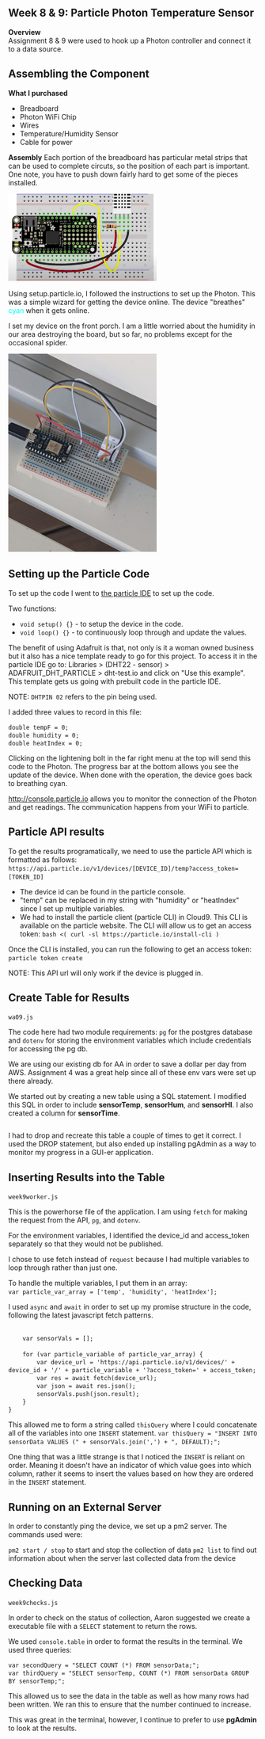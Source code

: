 ## Week 8 & 9: Particle Photon Temperature Sensor

<b>Overview</b><br>
Assignment 8 & 9 were used to hook up a Photon controller and connect it to a data source.

## Assembling the Component

<b>What I purchased</b>
- Breadboard
- Photon WiFi Chip
- Wires
- Temperature/Humidity Sensor
- Cable for power

<b>Assembly</b>
Each portion of the breadboard has particular metal strips that can be used to complete circuts, so the position of each part is important. One note, you have to push down fairly hard to get some of the pieces installed.

<img src="guide.png" width="300">

Using setup.particle.io, I followed the instructions to set up the Photon. This was a simple wizard for getting the device online. The device "breathes" <span style="color: cyan">cyan</span> when it gets online.

I set my device on the front porch. I am a little worried about the humidity in our area destroying the board, but so far, no problems except for the occasional spider.

<img src="photon.jpg" width="300">

## Setting up the Particle Code

To set up the code I went to <a href="http://build.particle.io/">the particle IDE</a> to set up the code.

Two functions:
- ```void setup() {}``` - to setup the device in the code.
- ```void loop() {}``` - to continuously loop through and update the values.

The benefit of using Adafruit is that, not only is it a woman owned business but it also has a nice template ready to go for this project. To access it in the particle IDE go to: Libraries > (DHT22 - sensor) > ADAFRUIT_DHT_PARTICLE > dht-test.io and click on "Use this example". This template gets us going with prebuilt code in the particle IDE. 

NOTE: ```DHTPIN 02``` refers to the pin being used.

I added three values to record in this file:<br />
```
double tempF = 0;
double humidity = 0;
double heatIndex = 0;
```
Clicking on the lightening bolt in the far right menu at the top will send this code to the Photon. The progress bar at the bottom allows you see the update of the device. When done with the operation, the device goes back to breathing cyan.

<a href="http://console.particle.io">http://console.particle.io</a> allows you to monitor the connection of the Photon and get readings. The communication happens from your WiFi to particle.

## Particle API results
To get the results programatically, we need to use the particle API which is formatted as follows: ```https://api.particle.io/v1/devices/[DEVICE_ID]/temp?access_token=[TOKEN_ID]```

- The device id can be found in the particle console.
- "temp" can be replaced in my string with "humidity" or "heatIndex" since I set up multiple variables.
- We had to install the particle client (particle CLI) in Cloud9. This CLI is available on the particle website. The CLI will allow us to get an access token: ```bash <( curl -sl https://particle.io/install-cli )```

Once the CLI is installed, you can run the following to get an access token: ```particle token create``` 

NOTE: This API url will only work if the device is plugged in.

## Create Table for Results

```wa09.js```

The code here had two module requirements: ```pg``` for the postgres database and ```dotenv``` for storing the environment variables which include credentials for accessing the pg db.

We are using our existing db for AA in order to save a dollar per day from AWS. Assignment 4 was a great help since all of these env vars were set up there already.

We started out by creating a new table using a SQL statement. I modified this SQL in order to include <b>sensorTemp</b>, <b>sensorHum</b>, and <b>sensorHI</b>. I also created a column for <b>sensorTime</b>.<br />
```var thisQuery = "CREATE TABLE sensorData ( sensorTemp double precision, sensorHum double precision, sensorHI double precision, sensorTime timestamp DEFAULT current_timestamp );";
```
I had to drop and recreate this table a couple of times to get it correct. I used the DROP statement, but also ended up installing pgAdmin as a way to monitor my progress in a GUI-er application.

## Inserting Results into the Table

```week9worker.js```

This is the powerhorse file of the application. I am using ```fetch``` for making the request from the API, ```pg```, and ```dotenv```.

For the environment variables, I identified the device_id and access_token separately so that they would not be published.

I chose to use fetch instead of ```request``` because I had multiple variables to loop through rather than just one. 

To handle the multiple variables, I put them in an array:<br />
```var particle_var_array = ['temp', 'humidity', 'heatIndex'];```

I used ```async``` and ```await``` in order to set up my promise structure in the code, following the latest javascript fetch patterns.<br />
```var getAndWriteData = async function() {

    var sensorVals = [];
    
    for (var particle_variable of particle_var_array) {      
        var device_url = 'https://api.particle.io/v1/devices/' + device_id + '/' + particle_variable + '?access_token=' + access_token;
        var res = await fetch(device_url);
        var json = await res.json();
        sensorVals.push(json.result);
    }
}
```

This allowed me to form a string called ```thisQuery``` where I could concatenate all of the variables into one ```INSERT``` statement.
```var thisQuery = "INSERT INTO sensorData VALUES (" + sensorVals.join(',') + ", DEFAULT);";```

One thing that was a little strange is that I noticed the ```INSERT``` is reliant on order. Meaning it doesn't have an indicator of which value goes into which column, rather it seems to insert the values based on how they are ordered in the ```INSERT``` statement.

## Running on an External Server
In order to constantly ping the device, we set up a pm2 server. The commands used were:

```pm2 start / stop``` to start and stop the collection of data
```pm2 list``` to find out information about when the server last collected data from the device

## Checking Data
```week9checks.js```

In order to check on the status of collection, Aaron suggested we create a executable file with a ```SELECT``` statement to return the rows.

We used ```console.table``` in order to format the results in the terminal. We used three queries:

```var thisQuery = "SELECT * FROM sensorData;";
var secondQuery = "SELECT COUNT (*) FROM sensorData;";
var thirdQuery = "SELECT sensorTemp, COUNT (*) FROM sensorData GROUP BY sensorTemp;";
```

This allowed us to see the data in the table as well as how many rows had been written. We ran this to ensure that the number continued to increase.

This was great in the terminal, however, I continue to prefer to use <b>pgAdmin</b> to look at the results.

